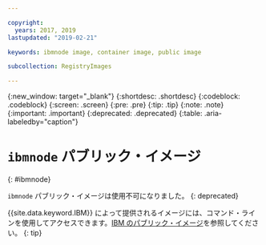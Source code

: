 ```yaml
---

copyright:
  years: 2017, 2019
lastupdated: "2019-02-21"

keywords: ibmnode image, container image, public image

subcollection: RegistryImages

---
```


{:new_window: target="_blank"}
{:shortdesc: .shortdesc}
{:codeblock: .codeblock}
{:screen: .screen}
{:pre: .pre}
{:tip: .tip}
{:note: .note}
{:important: .important}
{:deprecated: .deprecated}
{:table: .aria-labeledby="caption"}

# `ibmnode` パブリック・イメージ
{: #ibmnode}

`ibmnode` パブリック・イメージは使用不可になりました。
{: deprecated}

{{site.data.keyword.IBM}} によって提供されるイメージには、コマンド・ラインを使用してアクセスできます。[IBM のパブリック・イメージ](/docs/services/Registry?topic=registry-public_images#public_images)を参照してください。
{: tip}
